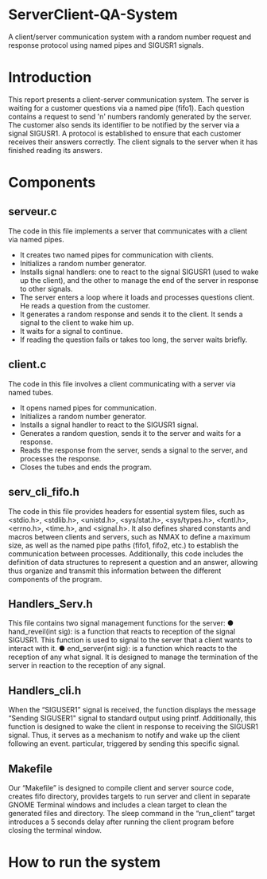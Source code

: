 # ServerClient-QA-System
 A client/server communication system with a random number request and response protocol using named pipes and SIGUSR1 signals.

# Introduction
This report presents a client-server communication system. The server is waiting for a customer questions via a named pipe (fifo1). 
Each question contains a request to send 'n' numbers randomly generated by the server. 
The customer also sends its identifier to be notified by the server via a signal SIGUSR1. 
A protocol is established to ensure that each customer receives their answers correctly. 
The client signals to the server when it has finished reading its answers.

# Components
## serveur.c
The code in this file implements a server that communicates with a client via named pipes.
* It creates two named pipes for communication with clients.
* Initializes a random number generator.
* Installs signal handlers: one to react to the signal SIGUSR1 (used to wake up the client), and the other to manage the end of the server in response to other signals.
* The server enters a loop where it loads and processes questions client. He reads a question from the customer.
* It generates a random response and sends it to the client. It sends a signal to the client to wake him up.
* It waits for a signal to continue.
* If reading the question fails or takes too long, the server waits briefly.

## client.c
The code in this file involves a client communicating with a server via named tubes.
* It opens named pipes for communication.
* Initializes a random number generator.
* Installs a signal handler to react to the SIGUSR1 signal.
* Generates a random question, sends it to the server and waits for a response.
* Reads the response from the server, sends a signal to the server, and processes the response.
* Closes the tubes and ends the program.

## serv_cli_fifo.h 
The code in this file provides headers for essential system files, such as <stdio.h>, <stdlib.h>, <unistd.h>, <sys/stat.h>, <sys/types.h>, <fcntl.h>, <errno.h>,
<time.h>, and <signal.h>.
It also defines shared constants and macros between clients and servers, such as NMAX to define a maximum size, as well as the named pipe paths (fifo1, fifo2, etc.) to establish the communication between processes. Additionally, this code includes the definition of data structures to represent a question and an answer, allowing thus organize and transmit this information between the different components of the program.

## Handlers_Serv.h
This file contains two signal management functions for the server:
● hand_reveil(int sig): is a function that reacts to reception of the signal SIGUSR1. This function is used to signal to the server that a client wants to interact with it.
● end_server(int sig): is a function which reacts to the reception of any what signal. It is designed to manage the termination of the server in reaction to the reception of any signal.

## Handlers_cli.h
When the “SIGUSER1” signal is received, the function displays the message “Sending SIGUSER1" signal to standard output using printf. Additionally, this function
is designed to wake the client in response to receiving the SIGUSR1 signal.
Thus, it serves as a mechanism to notify and wake up the client following an event.
particular, triggered by sending this specific signal.

## Makefile
Our “Makefile” is designed to compile client and server source code, creates fifo directory, provides targets to run server and client in separate GNOME Terminal windows and includes a clean target to clean the generated files and directory.
The sleep command in the “run_client” target introduces a 5 seconds delay after running the client program before closing the terminal window.

# How to run the system
